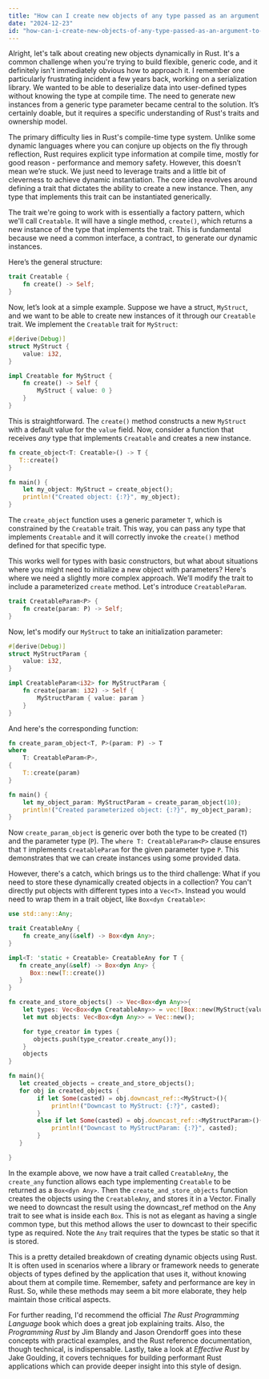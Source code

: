 ```yaml
---
title: "How can I create new objects of any type passed as an argument to a function in Rust?"
date: "2024-12-23"
id: "how-can-i-create-new-objects-of-any-type-passed-as-an-argument-to-a-function-in-rust"
---
```


Alright, let's talk about creating new objects dynamically in Rust. It's a common challenge when you're trying to build flexible, generic code, and it definitely isn't immediately obvious how to approach it. I remember one particularly frustrating incident a few years back, working on a serialization library. We wanted to be able to deserialize data into user-defined types without knowing the type at compile time. The need to generate new instances from a generic type parameter became central to the solution. It’s certainly doable, but it requires a specific understanding of Rust's traits and ownership model.

The primary difficulty lies in Rust's compile-time type system. Unlike some dynamic languages where you can conjure up objects on the fly through reflection, Rust requires explicit type information at compile time, mostly for good reason - performance and memory safety. However, this doesn’t mean we’re stuck. We just need to leverage traits and a little bit of cleverness to achieve dynamic instantiation. The core idea revolves around defining a trait that dictates the ability to create a new instance. Then, any type that implements this trait can be instantiated generically.

The trait we're going to work with is essentially a factory pattern, which we'll call `Creatable`. It will have a single method, `create()`, which returns a new instance of the type that implements the trait. This is fundamental because we need a common interface, a contract, to generate our dynamic instances.

Here’s the general structure:

```rust
trait Creatable {
    fn create() -> Self;
}
```

Now, let’s look at a simple example. Suppose we have a struct, `MyStruct`, and we want to be able to create new instances of it through our `Creatable` trait. We implement the `Creatable` trait for `MyStruct`:

```rust
#[derive(Debug)]
struct MyStruct {
    value: i32,
}

impl Creatable for MyStruct {
    fn create() -> Self {
        MyStruct { value: 0 }
    }
}
```

This is straightforward. The `create()` method constructs a new `MyStruct` with a default value for the `value` field. Now, consider a function that receives *any* type that implements `Creatable` and creates a new instance.

```rust
fn create_object<T: Creatable>() -> T {
   T::create()
}

fn main() {
    let my_object: MyStruct = create_object();
    println!("Created object: {:?}", my_object);
}
```

The `create_object` function uses a generic parameter `T`, which is constrained by the `Creatable` trait. This way, you can pass any type that implements `Creatable` and it will correctly invoke the `create()` method defined for that specific type.

This works well for types with basic constructors, but what about situations where you might need to initialize a new object with parameters? Here's where we need a slightly more complex approach. We’ll modify the trait to include a parameterized `create` method. Let's introduce `CreatableParam`.

```rust
trait CreatableParam<P> {
    fn create(param: P) -> Self;
}
```

Now, let's modify our `MyStruct` to take an initialization parameter:

```rust
#[derive(Debug)]
struct MyStructParam {
    value: i32,
}

impl CreatableParam<i32> for MyStructParam {
    fn create(param: i32) -> Self {
        MyStructParam { value: param }
    }
}
```

And here's the corresponding function:

```rust
fn create_param_object<T, P>(param: P) -> T
where
    T: CreatableParam<P>,
{
    T::create(param)
}

fn main() {
    let my_object_param: MyStructParam = create_param_object(10);
    println!("Created parameterized object: {:?}", my_object_param);
}
```

Now `create_param_object` is generic over both the type to be created (`T`) and the parameter type (`P`). The `where T: CreatableParam<P>` clause ensures that `T` implements `CreatableParam` for the given parameter type `P`. This demonstrates that we can create instances using some provided data.

However, there's a catch, which brings us to the third challenge: What if you need to store these dynamically created objects in a collection? You can't directly put objects with different types into a `Vec<T>`. Instead you would need to wrap them in a trait object, like `Box<dyn Creatable>`:

```rust
use std::any::Any;

trait CreatableAny {
    fn create_any(&self) -> Box<dyn Any>;
}

impl<T: 'static + Creatable> CreatableAny for T {
   fn create_any(&self) -> Box<dyn Any> {
      Box::new(T::create())
   }
}

fn create_and_store_objects() -> Vec<Box<dyn Any>>{
    let types: Vec<Box<dyn CreatableAny>> = vec![Box::new(MyStruct{value: 5}), Box::new(MyStructParam{value: 22})];
    let mut objects: Vec<Box<dyn Any>> = Vec::new();

    for type_creator in types {
       objects.push(type_creator.create_any());
    }
    objects
}

fn main(){
   let created_objects = create_and_store_objects();
   for obj in created_objects {
        if let Some(casted) = obj.downcast_ref::<MyStruct>(){
            println!("Downcast to MyStruct: {:?}", casted);
        }
        else if let Some(casted) = obj.downcast_ref::<MyStructParam>(){
            println!("Downcast to MyStructParam: {:?}", casted);
        }
   }

}
```

In the example above, we now have a trait called `CreatableAny`, the `create_any` function allows each type implementing `Creatable` to be returned as a `Box<dyn Any>`. Then the `create_and_store_objects` function creates the objects using the `CreatableAny`, and stores it in a Vector. Finally we need to downcast the result using the downcast_ref method on the Any trait to see what is inside each `Box`. This is not as elegant as having a single common type, but this method allows the user to downcast to their specific type as required. Note the `Any` trait requires that the types be static so that it is stored.

This is a pretty detailed breakdown of creating dynamic objects using Rust. It is often used in scenarios where a library or framework needs to generate objects of types defined by the application that uses it, without knowing about them at compile time. Remember, safety and performance are key in Rust. So, while these methods may seem a bit more elaborate, they help maintain those critical aspects.

For further reading, I'd recommend the official *The Rust Programming Language* book which does a great job explaining traits. Also, the *Programming Rust* by Jim Blandy and Jason Orendorff goes into these concepts with practical examples, and the Rust reference documentation, though technical, is indispensable. Lastly, take a look at *Effective Rust* by Jake Goulding, it covers techniques for building performant Rust applications which can provide deeper insight into this style of design.
